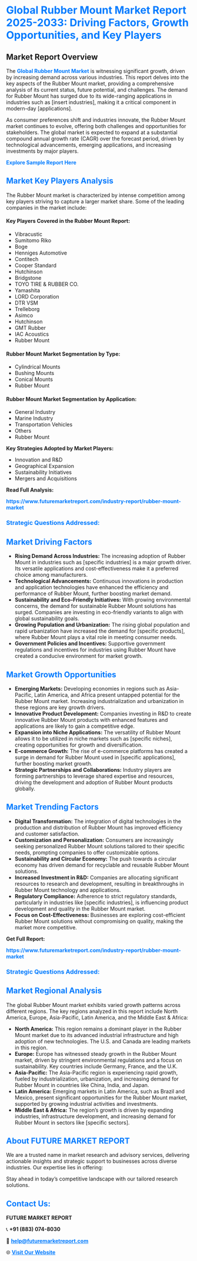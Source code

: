 <h1 style="color: #007BFF;">Global Rubber Mount Market Report 2025-2033: Driving Factors, Growth Opportunities, and Key Players</h1>

<section id="overview">
<h2>Market Report Overview</h2>
<p>The <a href="https://www.futuremarketreport.com/industry-report/rubber-mount-market" style="color: #007BFF; text-decoration: none;"><strong>Global Rubber Mount Market</strong></a> is witnessing significant growth, driven by increasing demand across various industries. This report delves into the key aspects of the Rubber Mount market, providing a comprehensive analysis of its current status, future potential, and challenges. The demand for Rubber Mount has surged due to its wide-ranging applications in industries such as [insert industries], making it a critical component in modern-day [applications].</p>
<p>As consumer preferences shift and industries innovate, the Rubber Mount market continues to evolve, offering both challenges and opportunities for stakeholders. The global market is expected to expand at a substantial compound annual growth rate (CAGR) over the forecast period, driven by technological advancements, emerging applications, and increasing investments by major players.</p>
</section>

<section id="overview">
<p><a href="https://www.futuremarketreport.com/request-sample/reportId=109827" style="color: #007BFF; text-decoration: none;"><strong>Explore Sample Report Here</strong></a></p>
</section>

<section id="key-players">
<h2 style="color: #007BFF;">Market Key Players Analysis</h2>
<p>The Rubber Mount market is characterized by intense competition among key players striving to capture a larger market share. Some of the leading companies in the market include:</p>
<h4>Key Players Covered in the Rubber Mount Report:</h4>
<ul><li>Vibracustic</li><li>Sumitomo Riko</li><li>Boge</li><li>Henniges Automotive</li><li>Contitech</li><li>Cooper Standard</li><li>Hutchinson</li><li>Bridgstone</li><li>TOYO TIRE &amp; RUBBER CO.</li><li>Yamashita</li><li>LORD Corporation</li><li>DTR VSM</li><li>Trelleborg</li><li>Asimco</li><li>Hutchinson</li><li>GMT Rubber</li><li>IAC Acoustics</li><li>Rubber Mount</li></ul>
<h4>Rubber Mount Market Segmentation by Type:</h4>
<ul><li>Cylindrical Mounts</li><li>Bushing Mounts</li><li>Conical Mounts</li><li>Rubber Mount</li></ul>

<h4>Rubber Mount Market Segmentation by Application:</h4>
<ul><li>General Industry</li><li>Marine Industry</li><li>Transportation Vehicles</li><li>Others</li><li>Rubber Mount</li></ul>
<p><strong>Key Strategies Adopted by Market Players:</strong></p>
<ul>
<li>Innovation and R&D</li>
<li>Geographical Expansion</li>
<li>Sustainability Initiatives</li>
<li>Mergers and Acquisitions</li>
</ul>
</section>

<section>
<p><strong>Read Full Analysis: </strong></p><a href="https://www.futuremarketreport.com/industry-report/rubber-mount-market" style="color: #007BFF; text-decoration: none;"><strong>https://www.futuremarketreport.com/industry-report/rubber-mount-market</strong></a>
<h3 style="color: #007BFF;">Strategic Questions Addressed:</h3>
</section>

<section id="driving-factors">
<h2 style="color: #007BFF;">Market Driving Factors</h2>
<ul>
<li><strong>Rising Demand Across Industries:</strong> The increasing adoption of Rubber Mount in industries such as [specific industries] is a major growth driver. Its versatile applications and cost-effectiveness make it a preferred choice among manufacturers.</li>
<li><strong>Technological Advancements:</strong> Continuous innovations in production and application technologies have enhanced the efficiency and performance of Rubber Mount, further boosting market demand.</li>
<li><strong>Sustainability and Eco-Friendly Initiatives:</strong> With growing environmental concerns, the demand for sustainable Rubber Mount solutions has surged. Companies are investing in eco-friendly variants to align with global sustainability goals.</li>
<li><strong>Growing Population and Urbanization:</strong> The rising global population and rapid urbanization have increased the demand for [specific products], where Rubber Mount plays a vital role in meeting consumer needs.</li>
<li><strong>Government Policies and Incentives:</strong> Supportive government regulations and incentives for industries using Rubber Mount have created a conducive environment for market growth.</li>
</ul>
</section>

<section id="growth-opportunities">
<h2 style="color: #007BFF;">Market Growth Opportunities</h2>
<ul>
<li><strong>Emerging Markets:</strong> Developing economies in regions such as Asia-Pacific, Latin America, and Africa present untapped potential for the Rubber Mount market. Increasing industrialization and urbanization in these regions are key growth drivers.</li>
<li><strong>Innovative Product Development:</strong> Companies investing in R&D to create innovative Rubber Mount products with enhanced features and applications are likely to gain a competitive edge.</li>
<li><strong>Expansion into Niche Applications:</strong> The versatility of Rubber Mount allows it to be utilized in niche markets such as [specific niches], creating opportunities for growth and diversification.</li>
<li><strong>E-commerce Growth:</strong> The rise of e-commerce platforms has created a surge in demand for Rubber Mount used in [specific applications], further boosting market growth.</li>
<li><strong>Strategic Partnerships and Collaborations:</strong> Industry players are forming partnerships to leverage shared expertise and resources, driving the development and adoption of Rubber Mount products globally.</li>
</ul>
</section>

<section id="trending-factors">
<h2 style="color: #007BFF;">Market Trending Factors</h2>
<ul>
<li><strong>Digital Transformation:</strong> The integration of digital technologies in the production and distribution of Rubber Mount has improved efficiency and customer satisfaction.</li>
<li><strong>Customization and Personalization:</strong> Consumers are increasingly seeking personalized Rubber Mount solutions tailored to their specific needs, prompting companies to offer customizable options.</li>
<li><strong>Sustainability and Circular Economy:</strong> The push towards a circular economy has driven demand for recyclable and reusable Rubber Mount solutions.</li>
<li><strong>Increased Investment in R&D:</strong> Companies are allocating significant resources to research and development, resulting in breakthroughs in Rubber Mount technology and applications.</li>
<li><strong>Regulatory Compliance:</strong> Adherence to strict regulatory standards, particularly in industries like [specific industries], is influencing product development and quality in the Rubber Mount market.</li>
<li><strong>Focus on Cost-Effectiveness:</strong> Businesses are exploring cost-efficient Rubber Mount solutions without compromising on quality, making the market more competitive.</li>
</ul>
</section>

<section>
<p><strong>Get Full Report: </strong></p><a href="https://www.futuremarketreport.com/industry-report/rubber-mount-market" style="color: #007BFF; text-decoration: none;"><strong>https://www.futuremarketreport.com/industry-report/rubber-mount-market</strong></a>
<h3 style="color: #007BFF;">Strategic Questions Addressed:</h3>
</section>


<section id="regional-analysis">
<h2 style="color: #007BFF;">Market Regional Analysis</h2>
<p>The global Rubber Mount market exhibits varied growth patterns across different regions. The key regions analyzed in this report include North America, Europe, Asia-Pacific, Latin America, and the Middle East & Africa:</p>
<ul>
<li><strong>North America:</strong> This region remains a dominant player in the Rubber Mount market due to its advanced industrial infrastructure and high adoption of new technologies. The U.S. and Canada are leading markets in this region.</li>
<li><strong>Europe:</strong> Europe has witnessed steady growth in the Rubber Mount market, driven by stringent environmental regulations and a focus on sustainability. Key countries include Germany, France, and the U.K.</li>
<li><strong>Asia-Pacific:</strong> The Asia-Pacific region is experiencing rapid growth, fueled by industrialization, urbanization, and increasing demand for Rubber Mount in countries like China, India, and Japan.</li>
<li><strong>Latin America:</strong> Emerging markets in Latin America, such as Brazil and Mexico, present significant opportunities for the Rubber Mount market, supported by growing industrial activities and investments.</li>
<li><strong>Middle East & Africa:</strong> The region’s growth is driven by expanding industries, infrastructure development, and increasing demand for Rubber Mount in sectors like [specific sectors].</li>
</ul>
</section>

<footer>
<h2 style="color: #007BFF;">About FUTURE MARKET REPORT</h2>
<p>We are a trusted name in market research and advisory services, delivering actionable insights and strategic support to businesses across diverse industries. Our expertise lies in offering:</p>

<p>Stay ahead in today’s competitive landscape with our tailored research solutions.</p>

<h2 style="color: #007BFF;">Contact Us:</h2>
<p><strong>FUTURE MARKET REPORT</strong></p>
<p>📞 <strong>+91 (883) 074-8030</strong></p>
<p>📧 <strong><a href="mailto:help@futuremarketreport.com" style="color: #007BFF;">help@futuremarketreport.com</a></strong></p>
<p>🌐 <strong><a href="https://www.futuremarketreport.com/" style="color: #007BFF;">Visit Our Website</a></strong></p>
</footer>